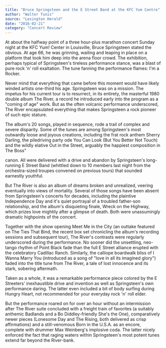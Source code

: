 ```yaml
---
title: "Bruce Springsteen and the E Street Band at the KFC Yum Centre"
author: "Walter Tunis"
source: "Lexington Herald"
date: "2016-02-21"
category: "Concert Review"
---
```


At about the halfway point of a three hour-plus marathon concert Sunday night at the KFC Yum! Center in Louisville, Bruce Springsteen stated the obvious. At age 66, he was grinning, wailing and leaping in place on a platform that took him deep into the arena floor crowd. The exhibition, perhaps typical of Springsteen's tireless performance stance, was a blast of pure rock 'n' roll exaltation. The tune fanning the performance flames: I'm a Rocker.

Never mind that everything that came before this moment would have likely winded artists one-third his age. Springsteen was on a mission. The impetus for his current tour is to resurrect, in its entirety, the masterful 1980 double album The River, a record he introduced early into the program as a "coming of age" work. But as the often volcanic performance underscored, The River encapsulated everything that makes Springsteen a rock pioneer of such epic stature.

The album's 20 songs, played in sequence, rode a trail of complex and severe disparity. Some of the tunes are among Springsteen's most outwardly loose and joyous creations, including the frat rock anthem Sherry Darling, the piledriving party ode You Can Look (But You Better Not Touch) and the wildly elative Out in the Street, arguably the happiest composition in The Boss"

canon. All were delivered with a drive and abandon by Springsteen's long- running E Street Band (whittled down to 10 members last night from the orchestra-sized troupes convened on previous tours) that sounded earnestly youthful.

But The River is also an album of dreams broken and unrealized, veering eventually into views of mortality. Several of those songs have been absent from Springsteen's concerts for decades, including the plaintive Independence Day and it's quiet portrayal of a troubled father-son relationship, and the album's disquieting finale, Wreck on the Highway, which prizes love mightily after a glimpse of death. Both were unassumingly dramatic highpoints of the concert.

Together with the show opening Meet Me in the City (an outtake featured on The Ties That Bind, the recent box set chronicling the album's recording sessions and subsequent tour), The River's contrasts were regularly underscored during the performance. No sooner did the unsettling, neo-tango rhythm of Point Black fade than the full E Street alliance erupted with the celebratory Cadillac Ranch. Similarly, the calliope boardwalk bliss of I Wanna Marry You (introduced as a song of "love in all its imagined glory") faded into the title tune from The River, a tale of lost innocence and its stark, sobering aftermath.

Taken as a whole, it was a remarkable performance piece colored by the E Streeters' inexhaustible drive and invention as well as Springsteen's own performance daring. The latter even included a bit of body surfing during Hungry Heart, not recommended for your everyday rock 'n' roll elder.

But the performance roared on for over an hour without an intermission after The River suite concluded with a freight train of favorites (a suitably anthemic Badlands and a Bo Diddley-friendly She's the One), comparatively newer pieces (Lonesome Day and The Rising, both delivered as crisp affirmations) and a still-venomous Born in the U.S.A. as an encore, complete with drummer Max Weinberg's implosive coda. The latter nicely enforced the fact that raging waters within Springsteen's most potent tunes extend far beyond the River-bank.
